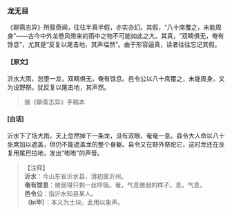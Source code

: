 <script type="text/javascript">
    var head = document.getElementsByTagName('head')[0];
    cssURL = '/public/liao.css';
    linkTag = document.createElement('link');
    linkTag.href = cssURL;
    linkTag.setAttribute('type','text/css');
    linkTag.setAttribute('rel','stylesheet');
    head.appendChild(linkTag);
</script>
### 龙无目

《聊斋志异》所叙奇闻，往往半真半假，亦实亦幻。其假，“八十席覆之，未能周身”——古今中外龙卷风带来的雨中之物不可能如此之大。其真，“双睛俱无，奄有馀息”，尤其是“反复以尾击地，其声堛然”。由于形容逼真，读者往往忘记其假。

#### 【原文】
<section>
沂水大雨，忽堕一龙，双睛俱无，奄有馀息。邑令公以八十席覆之，未能周身。又为设野祭。犹反复以尾击地，其声然。

</section>

> 据《聊斋志异》手稿本

#### [白话]
<aside>

沂水下了场大雨，天上忽然掉下一条龙，没有双眼，奄奄一息。县令大人命以八十张席加以遮盖，但仍不能遮盖龙的整个身躯。县令又在野外祭祀它，这时龙还在反复用尾巴拍地，发出“嘭嘭”的声音。

</aside>

> 【注释】  
<b>沂水</b>：今山东省沂水县，清初属沂州。  
<b>奄有馀息</b>：微弱得只剩一丝呼吸。奄，气息微弱的样子。息，气息。  
<b>邑令公</b>：指沂水知县某人。  
<b>（bì毕）</b>：本义为土块。此用以象声。  
